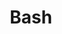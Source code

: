 ---
layout: tag-list
type: tag
title: Bash
slug: Bash
category: Tag
sidebar: false
description: >
      Subida de archivos.
---